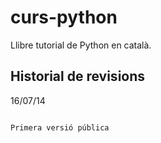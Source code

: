 curs-python
===========

Llibre tutorial de Python en català.

Historial de revisions
----------------------

16/07/14
~~~~~~~~

Primera versió pública